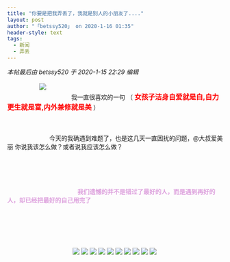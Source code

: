 ```yaml
---
title: "你要是把我弄丢了，我就是别人的小朋友了...."
layout: post
author: "「betssy520」 on 2020-1-16 01:35"
header-style: text
tags:
  - 新闻
  - 弄丢
---
```


<head></head>
<body>
 <i class="pstatus"> 本帖最后由 betssy520 于 2020-1-15 22:29 编辑 </i>
 <br> 
 <br> &nbsp; &nbsp;&nbsp; &nbsp;&nbsp; &nbsp;&nbsp; &nbsp;&nbsp; &nbsp;&nbsp; &nbsp;
 <img src="https://bbs.boniu123.cc/static/image/smiley/2jingz/21.gif" smilieid="312">&nbsp; &nbsp;&nbsp; &nbsp;&nbsp; &nbsp;&nbsp; &nbsp;&nbsp; &nbsp;&nbsp; &nbsp;&nbsp; &nbsp; 
 <br> &nbsp; &nbsp;&nbsp; &nbsp;&nbsp; &nbsp;&nbsp; &nbsp;&nbsp; &nbsp;&nbsp; &nbsp;&nbsp; &nbsp;&nbsp; &nbsp;&nbsp; &nbsp;&nbsp; &nbsp;&nbsp; &nbsp;&nbsp; &nbsp;&nbsp;&nbsp;我一直很喜欢的一句 （
 <strong><font size="3"> </font></strong>
 <font color="#ff0000"><strong><font size="3">女孩子洁身自爱就是白,自力更生就是富,内外兼修就是美</font></strong> </font>）
 <br> 
 <br> 
 <br> 
 <br> &nbsp; &nbsp;&nbsp; &nbsp;&nbsp; &nbsp;&nbsp; &nbsp;&nbsp; &nbsp;&nbsp; &nbsp;&nbsp; &nbsp;&nbsp; &nbsp; 今天的我确遇到难题了，也是这几天一直困扰的问题，@大叔爱美丽 你说我该怎么做？或者说我应该怎么做？
 <br> 
 <br> 
 <br> 
 <br> 
 <br> 
 <br> &nbsp; &nbsp;&nbsp; &nbsp;&nbsp; &nbsp;&nbsp; &nbsp;&nbsp; &nbsp;&nbsp; &nbsp;&nbsp; &nbsp;&nbsp; &nbsp;&nbsp; &nbsp;&nbsp; &nbsp;&nbsp; &nbsp;&nbsp; &nbsp;&nbsp; &nbsp; 
 <strong><font color="#dda0dd">&nbsp;&nbsp;我们遗憾的并不是错过了最好的人，而是遇到再好的人，却已经把最好的自己用完了</font></strong>
 <br> 
 <strong><font color="#dda0dd"><br> </font></strong>
 <br> 
 <strong><font color="#dda0dd"><br> </font></strong>
 <br> 
 <strong><font color="#dda0dd"><br> </font></strong>
 <br> 
 <strong><font color="#dda0dd">&nbsp; &nbsp;&nbsp; &nbsp;&nbsp; &nbsp;&nbsp; &nbsp;&nbsp; &nbsp;&nbsp; &nbsp;&nbsp; &nbsp;&nbsp; &nbsp;&nbsp; &nbsp;&nbsp; &nbsp;&nbsp; &nbsp;&nbsp; &nbsp;&nbsp; &nbsp;&nbsp; &nbsp;&nbsp; &nbsp;</font></strong>
 <img src="https://bbs.boniu123.cc/static/image/smiley/4yangcong/23.gif" smilieid="476">
 <img src="https://bbs.boniu123.cc/static/image/smiley/4yangcong/23.gif" smilieid="476">
 <img src="https://bbs.boniu123.cc/static/image/smiley/4yangcong/23.gif" smilieid="476">
 <img src="https://bbs.boniu123.cc/static/image/smiley/4yangcong/23.gif" smilieid="476">
 <img src="https://bbs.boniu123.cc/static/image/smiley/4yangcong/23.gif" smilieid="476">
 <img src="https://bbs.boniu123.cc/static/image/smiley/4yangcong/23.gif" smilieid="476">
 <img src="https://bbs.boniu123.cc/static/image/smiley/4yangcong/23.gif" smilieid="476">
 <img src="https://bbs.boniu123.cc/static/image/smiley/4yangcong/23.gif" smilieid="476">
 <img src="https://bbs.boniu123.cc/static/image/smiley/4yangcong/23.gif" smilieid="476">
 <img src="https://bbs.boniu123.cc/static/image/smiley/4yangcong/23.gif" smilieid="476">
 <strong><font color="#dda0dd"><br> </font></strong>
 <br> 
 <strong><font color="#dda0dd">&nbsp; &nbsp;&nbsp; &nbsp;&nbsp; &nbsp;&nbsp; &nbsp;&nbsp; &nbsp;&nbsp; &nbsp;&nbsp; &nbsp;&nbsp; &nbsp;&nbsp; &nbsp;&nbsp; &nbsp;&nbsp; &nbsp;&nbsp; &nbsp;&nbsp; &nbsp;&nbsp; &nbsp;&nbsp; &nbsp;&nbsp; &nbsp;&nbsp; &nbsp;&nbsp; &nbsp;&nbsp; &nbsp; </font></strong>
 <br> 
 <br> 
 <br> 
 <br> 
 <br> &nbsp; &nbsp;&nbsp; &nbsp;&nbsp; &nbsp;&nbsp; &nbsp;&nbsp; &nbsp;&nbsp; &nbsp;&nbsp; &nbsp;&nbsp; &nbsp;&nbsp; &nbsp;&nbsp; &nbsp;&nbsp; &nbsp;&nbsp; &nbsp;&nbsp; &nbsp;&nbsp; &nbsp;&nbsp; &nbsp;&nbsp; &nbsp;&nbsp; &nbsp;&nbsp; &nbsp;&nbsp; &nbsp;&nbsp; &nbsp;&nbsp;&nbsp;
 <br>
</body>


